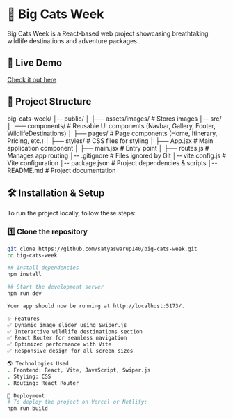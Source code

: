# 🐆 Big Cats Week

Big Cats Week is a React-based web project showcasing breathtaking wildlife destinations and adventure packages.

## 🚀 Live Demo
[Check it out here](https://github.com/satyaswarup140/big-cats-week)

## 📂 Project Structure

big-cats-week/ │-- public/ │ ├── assets/images/ # Stores images │-- src/ │ ├── components/ # Reusable UI components (Navbar, Gallery, Footer, WildlifeDestinations) │ ├── pages/ # Page components (Home, Itinerary, Pricing, etc.) │ ├── styles/ # CSS files for styling │ ├── App.jsx # Main application component │ ├── main.jsx # Entry point │ ├── routes.js # Manages app routing │-- .gitignore # Files ignored by Git │-- vite.config.js # Vite configuration │-- package.json # Project dependencies & scripts │-- README.md # Project documentation


## 🛠️ **Installation & Setup**
To run the project locally, follow these steps:

### 1️⃣ Clone the repository
```sh
git clone https://github.com/satyaswarup140/big-cats-week.git
cd big-cats-week

## Install dependencies
npm install

## Start the development server
npm run dev

Your app should now be running at http://localhost:5173/.

✨ Features
✅ Dynamic image slider using Swiper.js
✅ Interactive wildlife destinations section
✅ React Router for seamless navigation
✅ Optimized performance with Vite
✅ Responsive design for all screen sizes

🌎 Technologies Used
. Frontend: React, Vite, JavaScript, Swiper.js
. Styling: CSS
. Routing: React Router

📌 Deployment
# To deploy the project on Vercel or Netlify:
npm run build

